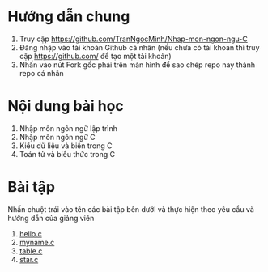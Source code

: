 # Hướng dẫn chung
1. Truy cập https://github.com/TranNgocMinh/Nhap-mon-ngon-ngu-C <br>
2. Đăng nhập vào tài khoản Github cá nhân (nếu chưa có tài khoản thì truy cập https://github.com/ để tạo một tài khoản) <br>
3. Nhấn vào nút Fork gốc phải trên màn hình để sao chép repo này thành repo cá nhân 
# Nội dung bài học
1. Nhập môn ngôn ngữ lập trình <br>
2. Nhập môn ngôn ngữ C <br>
3. Kiểu dữ liệu và biến trong C <br>
4. Toán tử và biểu thức trong C <br>
# Bài tập
Nhấn chuột trái vào tên các bài tập bên dưới và thực hiện theo yêu cầu và hướng dẫn của giảng viên <br>
1. <a href="https://github.com/TranNgocMinh/Intro-C/blob/main/hello.c">hello.c</a> <br>
2. <a href="https://github.com/TranNgocMinh/Intro-C/blob/main/myname.c">myname.c</a> <br>
3. <a href="https://github.com/TranNgocMinh/Intro-C/blob/main/table.c">table.c</a> <br>
4. <a href="https://github.com/TranNgocMinh/Intro-C/blob/main/star.c">star.c </a>

